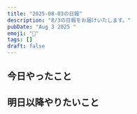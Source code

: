 ```yaml
---
title: "2025-08-03の日報"
description: "8/3の日報をお届けいたします。"
pubDate: "Aug 3 2025 "
emoji: "🦊"
tags: []
draft: false
---
```


## 今日やったこと

## 明日以降やりたいこと
